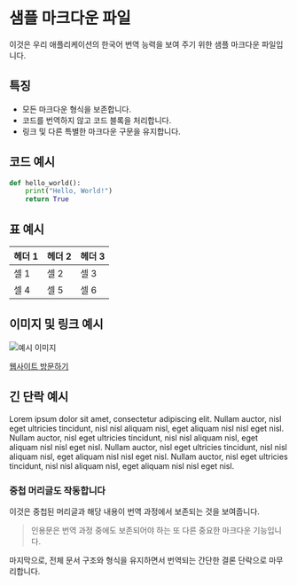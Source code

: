 # 샘플 마크다운 파일

이것은 우리 애플리케이션의 한국어 번역 능력을 보여 주기 위한 샘플 마크다운 파일입니다.

## 특징

- 모든 마크다운 형식을 보존합니다.
- 코드를 번역하지 않고 코드 블록을 처리합니다.
- 링크 및 다른 특별한 마크다운 구문을 유지합니다.

## 코드 예시

```python
def hello_world():
    print("Hello, World!")
    return True
```

## 표 예시

| 헤더 1 | 헤더 2 | 헤더 3 |
|----------|----------|----------|
| 셀 1   | 셀 2   | 셀 3   |
| 셀 4   | 셀 5   | 셀 6   |

## 이미지 및 링크 예시

![예시 이미지](https://example.com/image.jpg)

[웹사이트 방문하기](https://example.com)

## 긴 단락 예시

Lorem ipsum dolor sit amet, consectetur adipiscing elit. Nullam auctor, nisl eget ultricies tincidunt, nisl nisl aliquam nisl, eget aliquam nisl nisl eget nisl. Nullam auctor, nisl eget ultricies tincidunt, nisl nisl aliquam nisl, eget aliquam nisl nisl eget nisl. Nullam auctor, nisl eget ultricies tincidunt, nisl nisl aliquam nisl, eget aliquam nisl nisl eget nisl. Nullam auctor, nisl eget ultricies tincidunt, nisl nisl aliquam nisl, eget aliquam nisl nisl eget nisl.

### 중첩 머리글도 작동합니다

이것은 중첩된 머리글과 해당 내용이 번역 과정에서 보존되는 것을 보여줍니다.

> 인용문은 번역 과정 중에도 보존되어야 하는 또 다른 중요한 마크다운 기능입니다.

마지막으로, 전체 문서 구조와 형식을 유지하면서 번역되는 간단한 결론 단락으로 마무리합니다.